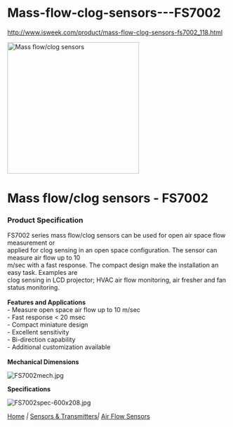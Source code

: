 # Mass-flow-clog-sensors---FS7002
http://www.isweek.com/product/mass-flow-clog-sensors-fs7002_118.html
 
<div>
  <div><a title="" rel="undefined"><img title="" src="http://www.isweek.com/Thumbs/300/0140804/53df368a2f741.jpg" data-src="/Uploads/20140804/53df368a2f741.jpg" alt="Mass flow/clog sensors" height="300" width="300" /></a>
    <div></div>
  </div>
  <div></div>
</div>
<h1>Mass flow/clog sensors - FS7002</h1>
<h3>Product Specification</h3>
<p>FS7002 series mass flow/clog sensors can be used for open air space flow measurement or <br soft="" />
  applied for clog sensing in an open space configuration. The sensor can measure air flow up to 10 <br soft="" />
  m/sec with a fast response. The compact design make the installation an easy task. Examples are <br soft="" />
  clog sensing in LCD projector; HVAC air flow monitoring, air fresher and fan status monitoring.<br />
  <br />
  <strong>Features and Applications<br />
  </strong>- Measure open space air flow up to 10 m/sec<br />
  - Fast response &lt; 20 msec<br />
  - Compact miniature design<br />
  - Excellent sensitivity<br />
  - Bi-direction capability<br />
  - Additional customization available<br />
  <br />
<strong>Mechanical Dimensions</strong></p>
<p><img title="FS7002mech.jpg" src="http://www.isweek.com/Uploads/20140804/53df366891865.jpg" /></p>
<p><strong>Specifications</strong></p>
<p><img title="FS7002spec-600x208.jpg" src="http://www.isweek.com/Uploads/20140804/53df36686f228.jpg" /></p>
<div><a href="http://www.isweek.com/">Home</a> <em>|</em> <a href="http://www.isweek.com/wholesale/sensors-transmitters_11">Sensors &amp; Transmitters</a><em>|</em> <a href="http://www.isweek.com/wholesale/air-flow-sensors_9">Air Flow Sensors</a></div>
<p>&nbsp;</p>

